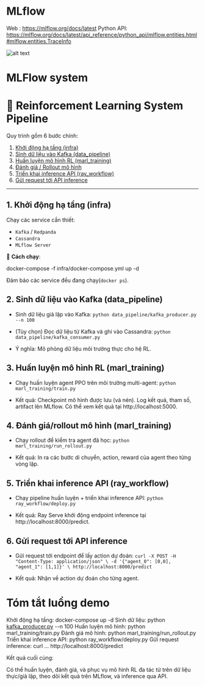 # MLflow
Web       : https://mlflow.org/docs/latest
Python API: https://mlflow.org/docs/latest/api_reference/python_api/mlflow.entities.html#mlflow.entities.TraceInfo

![alt text](image.png)

# MLFlow system
# 🧠 Reinforcement Learning System Pipeline

Quy trình gồm 6 bước chính:

1. [Khởi động hạ tầng (infra)](#1-khởi-động-hạ-tầng-infra)  
2. [Sinh dữ liệu vào Kafka (data_pipeline)](#2-sinh-dữ-liệu-vào-kafka-data_pipeline)  
3. [Huấn luyện mô hình RL (marl_training)](#3-huấn-luyện-mô-hình-rl-marl_training)  
4. [Đánh giá / Rollout mô hình](#4-đánh-giá--rollout-mô-hình)  
5. [Triển khai inference API (ray_workflow)](#5-triển-khai-inference-api-ray_workflow)  
6. [Gửi request tới API inference](#6-gửi-request-tới-api-inference)

---

## 1. Khởi động hạ tầng (infra)

Chạy các service cần thiết:
- `Kafka` / `Redpanda`
- `Cassandra`
- `MLflow Server`

📌 **Cách chạy**:

docker-compose -f infra/docker-compose.yml up -d

Đảm bảo các service đều đang chạy(`docker ps`).


## 2. Sinh dữ liệu vào Kafka (data_pipeline)

-  Sinh dữ liệu giả lập vào Kafka:
  `python data_pipeline/kafka_producer.py --n 100`

-  (Tùy chọn) Đọc dữ liệu từ Kafka và ghi vào Cassandra:
  `python data_pipeline/kafka_consumer.py`

-  Ý nghĩa: Mô phỏng dữ liệu môi trường thực cho hệ RL.

## 3. Huấn luyện mô hình RL (marl_training)

-  Chạy huấn luyện agent PPO trên môi trường multi-agent:
  `python marl_training/train.py`

-  Kết quả:
    Checkpoint mô hình được lưu (và nén).
    Log kết quả, tham số, artifact lên MLflow.
    Có thể xem kết quả tại http://localhost:5000.

## 4. Đánh giá/rollout mô hình (marl_training)

-  Chạy rollout để kiểm tra agent đã học:
  `python marl_training/run_rollout.py`

-  Kết quả:
    In ra các bước di chuyển, action, reward của agent theo từng vòng lặp.

## 5. Triển khai inference API (ray_workflow)

-  Chạy pipeline huấn luyện + triển khai inference API:
  `python ray_workflow/deploy.py`

-  Kết quả:
    Ray Serve khởi động endpoint inference tại http://localhost:8000/predict.

## 6. Gửi request tới API inference
-  Gửi request tới endpoint để lấy action dự đoán:
  `curl -X POST -H "Content-Type: application/json" \
  -d '{"agent_0": [0,0], "agent_1": [1,1]}' \
  http://localhost:8000/predict`

-  Kết quả:
    Nhận về action dự đoán cho từng agent.

# Tóm tắt luồng demo
Khởi động hạ tầng:
  docker-compose up -d
Sinh dữ liệu:
  python [kafka_producer.py](http://_vscodecontentref_/0) --n 100
Huấn luyện mô hình:
  python marl_training/train.py
Đánh giá mô hình:
  python marl_training/run_rollout.py
Triển khai inference API:
  python ray_workflow/deploy.py
Gửi request inference:
  curl ... http://localhost:8000/predict

Kết quả cuối cùng:

  Có thể huấn luyện, đánh giá, và phục vụ mô hình RL đa tác tử trên dữ liệu thực/giả lập, theo dõi kết quả trên MLflow, và inference qua API.
